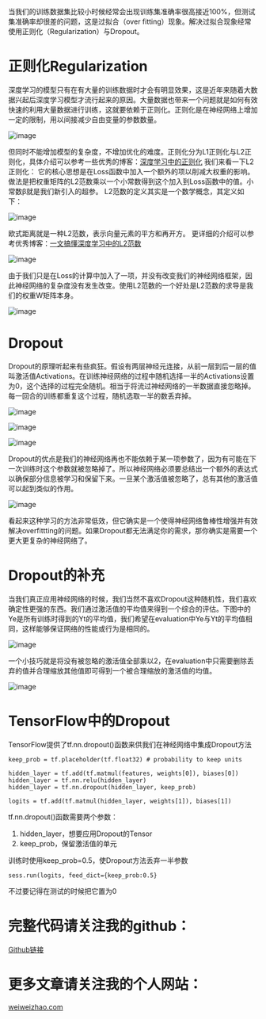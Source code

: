 当我们的训练数据集比较小时候经常会出现训练集准确率很高接近100%，但测试集准确率却很差的问题，这是过拟合（over fitting）现象。解决过拟合现象经常使用正则化（Regularization）与Dropout。

# 正则化Regularization
深度学习的模型只有在有大量的训练数据时才会有明显效果，这是近年来随着大数据兴起后深度学习模型才流行起来的原因。大量数据也带来一个问题就是如何有效快速的利用大量数据进行训练，这就要依赖于正则化。正则化是在神经网络上增加一定的限制，用以间接减少自由变量的参数数量。

![image](https://raw.githubusercontent.com/vvchenvv/Self_Driving_Tutorial/master/Class1/4-03_Regularization_and_Dropout/16%20-%20Regularization.mp4_000023.712.jpg)

但同时不能增加模型的复杂度，不增加优化的难度。正则化分为L1正则化与L2正则化，具体介绍可以参考一些优秀的博客：[深度学习中的正则化](http://www.imooc.com/article/69484)
我们来看一下L2正则化：
它的核心思想是在Loss函数中加入一个额外的项以削减大权重的影响。做法是把权重矩阵的L2范数乘以一个小常数得到这个加入到Loss函数中的值。小常数β就是我们新引入的超参。
 L2范数的定义其实是一个数学概念，其定义如下：
 
 ![image](https://raw.githubusercontent.com/vvchenvv/Self_Driving_Tutorial/master/Class1/4-03_Regularization_and_Dropout/16%20-%20Regularization.mp4_000038.906.jpg)
 
 欧式距离就是一种L2范数，表示向量元素的平方和再开方。
 更详细的介绍可以参考优秀博客：[一文搞懂深度学习中的L2范数](https://blog.csdn.net/u010725283/article/details/79212762)
 
 ![image](https://raw.githubusercontent.com/vvchenvv/Self_Driving_Tutorial/master/Class1/4-03_Regularization_and_Dropout/L2%E8%8C%83%E5%BC%8F.png)
 
由于我们只是在Loss的计算中加入了一项，并没有改变我们的神经网络框架，因此神经网络的复杂度没有发生改变。使用L2范数的一个好处是L2范数的求导是我们的权重W矩阵本身。

![image](https://raw.githubusercontent.com/vvchenvv/Self_Driving_Tutorial/master/Class1/4-03_Regularization_and_Dropout/17%20-%20Regularization%20Quiz.mp4_000020.080.jpg)

# Dropout
Dropout的原理听起来有些疯狂。假设有两层神经元连接，从前一层到后一层的值叫激活值Activations。在训练神经网络的过程中随机选择一半的Activations设置为0，这个选择的过程完全随机。相当于将流过神经网络的一半数据直接忽略掉。每一回合的训练都重复这个过程，随机选取一半的数丢弃掉。

![image](https://raw.githubusercontent.com/vvchenvv/Self_Driving_Tutorial/master/Class1/4-03_Regularization_and_Dropout/%E5%85%A8%E7%BD%91%E7%BB%9C%E4%B8%8EDropout%E7%BD%91%E7%BB%9C.jpg)

![image](https://raw.githubusercontent.com/vvchenvv/Self_Driving_Tutorial/master/Class1/4-03_Regularization_and_Dropout/18%20-%20Dropout.mp4_000018.948.jpg)

![image](https://raw.githubusercontent.com/vvchenvv/Self_Driving_Tutorial/master/Class1/4-03_Regularization_and_Dropout/18%20-%20Dropout.mp4_000027.391.jpg)

Dropout的优点是我们的神经网络再也不能依赖于某一项参数了，因为有可能在下一次训练时这个参数就被忽略掉了。所以神经网络必须要总结出一个额外的表达式以确保部分信息被学习和保留下来。一旦某个激活值被忽略了，总有其他的激活值可以起到类似的作用。

![image](https://raw.githubusercontent.com/vvchenvv/Self_Driving_Tutorial/master/Class1/4-03_Regularization_and_Dropout/18%20-%20Dropout.mp4_000058.413.jpg)

看起来这种学习的方法非常低效，但它确实是一个使得神经网络鲁棒性增强并有效解决overfittting的问题。如果Dropout都无法满足你的需求，那你确实是需要一个更大更复杂的神经网络了。

# Dropout的补充
当我们真正应用神经网络的时候，我们当然不喜欢Dropout这种随机性，我们喜欢确定性更强的东西。我们通过激活值的平均值来得到一个综合的评估。下图中的Ye是所有训练时得到的Yt的平均值，我们希望在evaluation中Ye与Yt的平均值相同，这样能够保证网络的性能或行为是相同的。

![image](https://raw.githubusercontent.com/vvchenvv/Self_Driving_Tutorial/master/Class1/4-03_Regularization_and_Dropout/19%20-%20Dropout%20Pt.%202.mp4_000003.200.jpg)

一个小技巧就是将没有被忽略的激活值全部乘以2，在evaluation中只需要删除丢弃的值并合理缩放其他值即可得到一个被合理缩放的激活值的均值。

![image](https://raw.githubusercontent.com/vvchenvv/Self_Driving_Tutorial/master/Class1/4-03_Regularization_and_Dropout/19%20-%20Dropout%20Pt.%202.mp4_000037.092.jpg)


# TensorFlow中的Dropout
TensorFlow提供了tf.nn.dropout()函数来供我们在神经网络中集成Dropout方法

```
keep_prob = tf.placeholder(tf.float32) # probability to keep units

hidden_layer = tf.add(tf.matmul(features, weights[0]), biases[0])
hidden_layer = tf.nn.relu(hidden_layer)
hidden_layer = tf.nn.dropout(hidden_layer, keep_prob)

logits = tf.add(tf.matmul(hidden_layer, weights[1]), biases[1])
```
tf.nn.dropout()函数需要两个参数：
1. hidden_layer，想要应用Dropout的Tensor
2. keep_prob，保留激活值的单元

训练时使用keep_prob=0.5，使Dropout方法丢弃一半参数


```
sess.run(logits, feed_dict={keep_prob:0.5}
```
不过要记得在测试的时候把它置为0


# 完整代码请关注我的github：
[Github链接](https://github.com/vvchenvv/Self_Driving_Tutorial/blob/master/Class1/4-03_Regularization_and_Dropout/20%20-%20solutiong.py)

# 更多文章请关注我的个人网站：
[weiweizhao.com](http://weiweizhao.com/category/ai/)